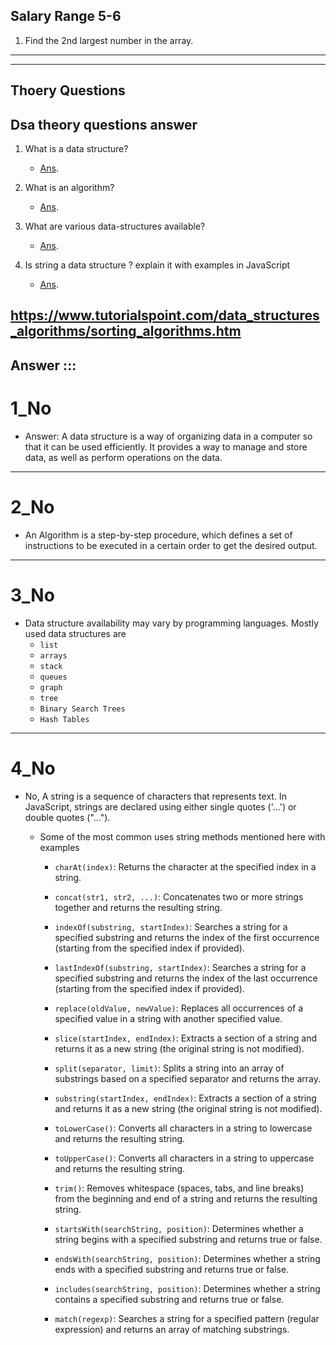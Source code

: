 ## Salary Range 5-6

1. Find the 2nd largest number in the array.

---
---
## Thoery Questions

## Dsa theory questions answer

1. What is a data structure?
   - [Ans](https://github.com/alalUDDIN123/interview_preparation/tree/main/dsa#1_no).

2. What is an algorithm?   
   - [Ans](https://github.com/alalUDDIN123/interview_preparation/tree/main/dsa#2_no).

2. What are various data-structures available?   
   - [Ans](https://github.com/alalUDDIN123/interview_preparation/tree/main/dsa#3_no).

3. Is string a data structure ? explain it with examples in JavaScript 
   - [Ans](https://github.com/alalUDDIN123/interview_preparation/tree/main/dsa#4_no).

 https://www.tutorialspoint.com/data_structures_algorithms/sorting_algorithms.htm
---
## Answer :::
# 1_No
- Answer: A data structure is a way of organizing data in a computer so that it can be used efficiently. It provides a way to manage and store data, as well as perform operations on the data.
---
# 2_No
- An Algorithm is a step-by-step procedure, which defines a set of instructions to be executed in a certain order to get the desired output.
---
# 3_No
- Data structure availability may vary by programming languages. Mostly used data structures are 
   - `list`
   - `arrays`
   - `stack`
   - `queues`
   - `graph`
   - `tree`
   - `Binary Search Trees`
   - `Hash Tables`
---
# 4_No
- No, A string is a sequence of characters that represents text. In JavaScript, strings are declared using either single quotes ('...') or double quotes ("...").
  - Some of the most common uses  string methods mentioned here with examples

      - `charAt(index)`: Returns the character at the specified index in a string.

      - `concat(str1, str2, ...)`: Concatenates two or more strings together and returns the resulting string.

      - `indexOf(substring, startIndex)`: Searches a string for a specified substring and returns the index of the first occurrence (starting from the specified index if provided).

      - `lastIndexOf(substring, startIndex)`: Searches a string for a specified substring and returns the index of the last occurrence (starting from the specified index if provided).

      - `replace(oldValue, newValue)`: Replaces all occurrences of a specified value in a string with another specified value.

      - `slice(startIndex, endIndex)`: Extracts a section of a string and returns it as a new string (the original string is not modified).

      - `split(separator, limit)`: Splits a string into an array of substrings based on a specified separator and returns the array.

      - `substring(startIndex, endIndex)`: Extracts a section of a string and returns it as a new string (the original string is not modified).

      - `toLowerCase()`: Converts all characters in a string to lowercase and returns the resulting string.

      - `toUpperCase()`: Converts all characters in a string to uppercase and returns the resulting string.

      - `trim()`: Removes whitespace (spaces, tabs, and line breaks) from the beginning and end of a string and returns the resulting string.

      - `startsWith(searchString, position)`: Determines whether a string begins with a specified substring and returns true or false.

      - `endsWith(searchString, position)`: Determines whether a string ends with a specified substring and returns true or false.

      - `includes(searchString, position)`: Determines whether a string contains a specified substring and returns true or false.

      - `match(regexp)`: Searches a string for a specified pattern (regular expression) and returns an array of matching substrings.



